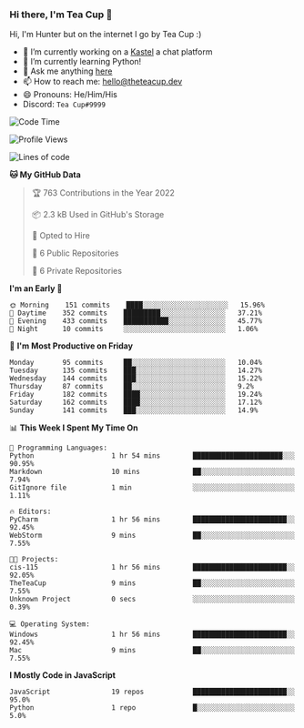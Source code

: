 ### Hi there, I'm Tea Cup 👋 

Hi, I'm Hunter but on the internet I go by Tea Cup :)

- 🔭 I’m currently working on a [Kastel](https://github.com/Kastelll) a chat platform
- 🌱 I’m currently learning Python!
- 💬 Ask me anything [here](https://github.com/TheTeaCup/TheTeaCup/issues)
- 📫 How to reach me: [hello@theteacup.dev](mailto:hello@theteacup.dev)
- 😄 Pronouns: He/Him/His
- Discord: `Tea Cup#9999`

<!--START_SECTION:waka-->
![Code Time](http://img.shields.io/badge/Code%20Time-204%20hrs%2058%20mins-blue)

![Profile Views](http://img.shields.io/badge/Profile%20Views-47-blue)

![Lines of code](https://img.shields.io/badge/From%20Hello%20World%20I%27ve%20Written-69%20Thousand%20lines%20of%20code-blue)

**🐱 My GitHub Data** 

> 🏆 763 Contributions in the Year 2022
 > 
> 📦 2.3 kB Used in GitHub's Storage 
 > 
> 💼 Opted to Hire
 > 
> 📜 6 Public Repositories 
 > 
> 🔑 6 Private Repositories  
 > 
**I'm an Early 🐤** 

```text
🌞 Morning    151 commits    ████░░░░░░░░░░░░░░░░░░░░░   15.96% 
🌆 Daytime    352 commits    █████████░░░░░░░░░░░░░░░░   37.21% 
🌃 Evening    433 commits    ███████████░░░░░░░░░░░░░░   45.77% 
🌙 Night      10 commits     ░░░░░░░░░░░░░░░░░░░░░░░░░   1.06%

```
📅 **I'm Most Productive on Friday** 

```text
Monday       95 commits     ██░░░░░░░░░░░░░░░░░░░░░░░   10.04% 
Tuesday      135 commits    ███░░░░░░░░░░░░░░░░░░░░░░   14.27% 
Wednesday    144 commits    ███░░░░░░░░░░░░░░░░░░░░░░   15.22% 
Thursday     87 commits     ██░░░░░░░░░░░░░░░░░░░░░░░   9.2% 
Friday       182 commits    ████░░░░░░░░░░░░░░░░░░░░░   19.24% 
Saturday     162 commits    ████░░░░░░░░░░░░░░░░░░░░░   17.12% 
Sunday       141 commits    ███░░░░░░░░░░░░░░░░░░░░░░   14.9%

```


📊 **This Week I Spent My Time On** 

```text
💬 Programming Languages: 
Python                   1 hr 54 mins        ██████████████████████░░░   90.95% 
Markdown                 10 mins             ██░░░░░░░░░░░░░░░░░░░░░░░   7.94% 
GitIgnore file           1 min               ░░░░░░░░░░░░░░░░░░░░░░░░░   1.11%

🔥 Editors: 
PyCharm                  1 hr 56 mins        ███████████████████████░░   92.45% 
WebStorm                 9 mins              ██░░░░░░░░░░░░░░░░░░░░░░░   7.55%

🐱‍💻 Projects: 
cis-115                  1 hr 56 mins        ███████████████████████░░   92.05% 
TheTeaCup                9 mins              ██░░░░░░░░░░░░░░░░░░░░░░░   7.55% 
Unknown Project          0 secs              ░░░░░░░░░░░░░░░░░░░░░░░░░   0.39%

💻 Operating System: 
Windows                  1 hr 56 mins        ███████████████████████░░   92.45% 
Mac                      9 mins              ██░░░░░░░░░░░░░░░░░░░░░░░   7.55%

```

**I Mostly Code in JavaScript** 

```text
JavaScript               19 repos            ███████████████████████░░   95.0% 
Python                   1 repo              █░░░░░░░░░░░░░░░░░░░░░░░░   5.0%

```



<!--END_SECTION:waka-->
